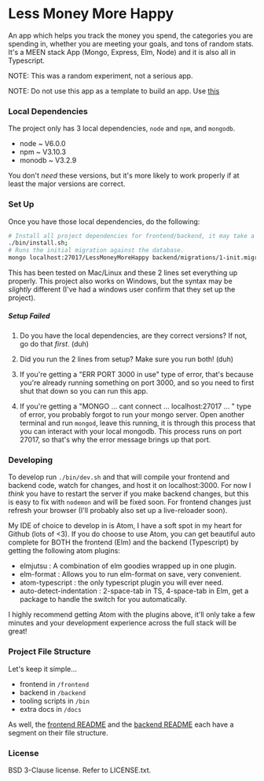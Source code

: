 # Less Money More Happy

An app which helps you track the money you spend, the categories you are
spending in, whether you are meeting your goals, and tons of random stats.
It's a MEEN stack App (Mongo, Express, Elm, Node) and it is also all in
Typescript.

NOTE: This was a random experiment, not a serious app.

NOTE: Do not use this app as a template to build an app. Use [this](https://github.com/amilner42/web-app-kickstarter)

### Local Dependencies

The project only has 3 local dependencies, `node` and `npm`, and `mongodb`.
  - node ~ V6.0.0
  - npm ~ V3.10.3
  - monodb ~ V3.2.9

You don't _need_ these versions, but it's more likely to work properly if at
least the major versions are correct.

### Set Up

Once you have those local dependencies, do the following:

```bash
# Install all project dependencies for frontend/backend, it may take a minute.
./bin/install.sh;
# Runs the initial migration against the database.
mongo localhost:27017/LessMoneyMoreHappy backend/migrations/1-init.migration.js
```

This has been tested on Mac/Linux and these 2 lines set everything up properly.
This project also works on Windows, but the syntax may be _slightly_ different
(I've had a windows user confirm that they set up the project).

##### Setup Failed

1. Do you have the local dependencies, are they correct versions? If not, go
do that _first_. (duh)

2. Did you run the 2 lines from setup? Make sure you run both! (duh)

2. If you're getting a "ERR PORT 3000 in use" type of error, that's because
you're already running something on port 3000, and so you need to first shut
that down so you can run this app.

3. If you're getting a "MONGO ... cant connect ... localhost:27017 ... " type
of error, you probably forgot to run your mongo server. Open another terminal
and run `mongod`, leave this running, it is through this process that you can
interact with your local mongodb. This process runs on port 27017, so that's
why the error message brings up that port.

### Developing

To develop run `./bin/dev.sh` and that will compile your frontend and backend
code, watch for changes, and host it on localhost:3000. For now I _think_ you
have to restart the server if you make backend changes, but this is easy to
fix with `nodemon` and will be fixed soon. For frontend changes just refresh
your browser (I'll probably also set up a live-reloader soon).

My IDE of choice to develop in is Atom, I have a soft spot in my heart for
Github (lots of <3). If you do choose to use Atom, you can get beautiful auto
complete for BOTH the frontend (Elm) and the backend (Typescript) by getting
the following atom plugins:
  - elmjutsu : A combination of elm goodies wrapped up in one plugin.
  - elm-format : Allows you to run elm-format on save, very convenient.
  - atom-typescript : the only typescript plugin you will ever need.
  - auto-detect-indentation : 2-space-tab in TS, 4-space-tab in Elm, get a
    package to handle the switch for you automatically.

I highly recommend getting Atom with the plugins above, it'll only take a few
minutes and your development experience across the full stack will be great!

### Project File Structure

Let's keep it simple...
  - frontend in `/frontend`
  - backend in `/backend`
  - tooling scripts in `/bin`
  - extra docs in `/docs`

As well, the [frontend README](/frontend/README.md) and the
[backend README](/backend/README.md) each have a segment on their file
structure.

### License

BSD 3-Clause license. Refer to LICENSE.txt.
